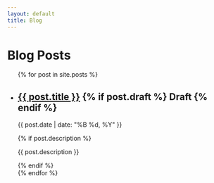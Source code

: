 ```yaml
---
layout: default
title: Blog
---
```


# Blog Posts

<ul class="blog-posts">
  {% for post in site.posts %}
    <li>
      <h2>
        <a href="{{ post.url | prepend: site.baseurl }}">{{ post.title }}</a>
        {% if post.draft %}
          <span class="draft-tag">Draft</span>
        {% endif %}
      </h2>
      <p class="post-date">{{ post.date | date: "%B %d, %Y" }}</p>
      {% if post.description %}
        <p class="post-description">{{ post.description }}</p>
      {% endif %}
    </li>
  {% endfor %}
</ul>